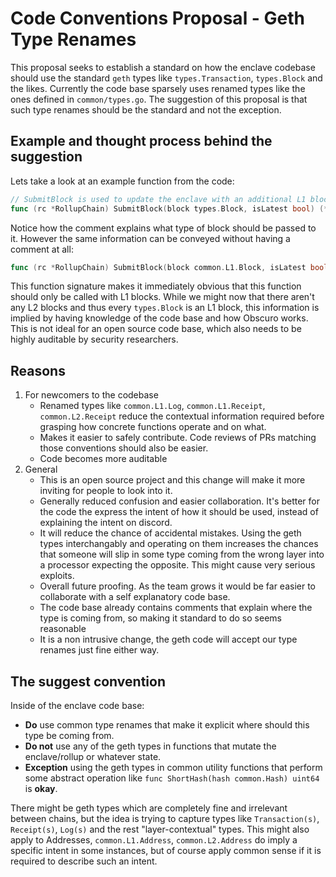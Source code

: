 # Code Conventions Proposal - Geth Type Renames

This proposal seeks to establish a standard on how the enclave codebase should use the standard `geth` types like `types.Transaction`, `types.Block` and the likes.
Currently the code base sparsely uses renamed types like the ones defined in `common/types.go`. The suggestion of this proposal is that such type renames should be the standard
and not the exception. 

## Example and thought process behind the suggestion

Lets take a look at an example function from the code:
```go
// SubmitBlock is used to update the enclave with an additional L1 block.
func (rc *RollupChain) SubmitBlock(block types.Block, isLatest bool) (*common.BlockSubmissionResponse, error) {
```

Notice how the comment explains what type of block should be passed to it. However the same information can be conveyed without having a comment at all:

```go
func (rc *RollupChain) SubmitBlock(block common.L1.Block, isLatest bool) (*common.BlockSubmissionResponse, error) {
```

This function signature makes it immediately obvious that this function should only be called with L1 blocks. While we might now that there aren't any L2 blocks and thus
every `types.Block` is an L1 block, this information is implied by having knowledge of the code base and how Obscuro works. This is not ideal for an open source code base,
which also needs to be highly auditable by security researchers. 

## Reasons

1. For newcomers to the codebase
    * Renamed types like `common.L1.Log`, `common.L1.Receipt`, `common.L2.Receipt` reduce the contextual information required before grasping how concrete functions operate and on what.
    * Makes it easier to safely contribute. Code reviews of PRs matching those conventions should also be easier. 
    * Code becomes more auditable
2. General
    * This is an open source project and this change will make it more inviting for people to look into it. 
    * Generally reduced confusion and easier collaboration. It's better for the code the express the intent of how it should be used, instead of explaining the intent on discord.
    * It will reduce the chance of accidental mistakes. Using the geth types interchangably and operating on them increases the chances that someone will slip in some type coming from the wrong layer into a processor expecting the opposite. This might cause very serious exploits. 
    * Overall future proofing. As the team grows it would be far easier to collaborate with a self explanatory code base.
    * The code base already contains comments that explain where the type is coming from, so making it standard to do so seems reasonable
    * It is a non intrusive change, the geth code will accept our type renames just fine either way.

## The suggest convention

Inside of the enclave code base:

 * **Do** use common type renames that make it explicit where should this type be coming from. 
 * **Do not** use any of the geth types in functions that mutate the enclave/rollup or whatever state.
 * **Exception** using the geth types in common utility functions that perform some abstract operation like `func ShortHash(hash common.Hash) uint64` is **okay**. 

There might be geth types which are completely fine and irrelevant between chains, but the idea is trying to capture types like `Transaction(s)`, `Receipt(s)`, `Log(s)` and the rest "layer-contextual" types.
This might also apply to Addresses, `common.L1.Address`, `common.L2.Address` do imply a specific intent in some instances, but of course apply common sense if it is required to describe such an intent. 